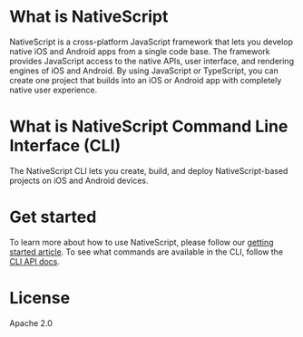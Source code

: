 # What is NativeScript
NativeScript is a cross-platform JavaScript framework that lets you develop native iOS and Android apps from a single code base. The framework provides JavaScript access to the native APIs, user interface, and rendering engines of iOS and Android. By using JavaScript or TypeScript, you can create one project that builds into an iOS or Android app with completely native user experience.

# What is NativeScript Command Line Interface (CLI)
The NativeScript CLI lets you create, build, and deploy NativeScript-based projects on iOS and Android devices.

# Get started
To learn more about how to use NativeScript, please follow our [getting started article](http://docs.nativescript.org). To see what commands are available in the CLI, follow the [CLI API docs](https://github.com/NativeScript/nativescript-cli/blob/master/docs/man_pages/index.md).

# License
Apache 2.0
